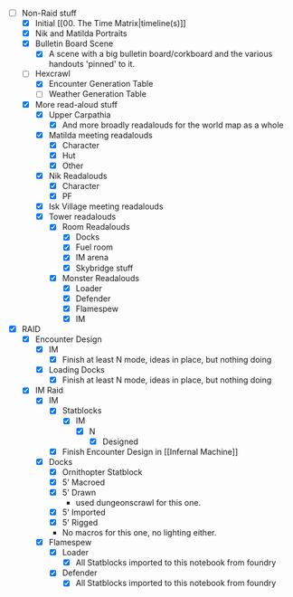 
- [ ] Non-Raid stuff
	- [x] Initial [[00. The Time Matrix|timeline(s)]]
	- [x] Nik and Matilda Portraits
	- [x] Bulletin Board Scene
		- [x] A scene with a big bulletin board/corkboard and the various handouts 'pinned' to it.
	- [ ] Hexcrawl
		- [x] Encounter Generation Table
		- [ ] Weather Generation Table
	- [x] More read-aloud stuff
		- [x] Upper Carpathia
			- [x] And more broadly readalouds for the world map as a whole
		- [x] Matilda meeting readalouds
			- [x] Character
			- [x] Hut
			- [x] Other
		- [x] Nik Readalouds
			- [x] Character
			- [x] PF
		- [x] Isk Village meeting readalouds
		- [x] Tower readalouds
			- [x] Room Readalouds
				- [x] Docks
				- [x] Fuel room
				- [x] IM arena
				- [x] Skybridge stuff
			- [x] Monster Readalouds
				- [x] Loader
				- [x] Defender
				- [x] Flamespew
				- [x] IM
- [x] RAID
	- [x] Encounter Design
		- [x] IM
			- [x] Finish at least N mode, ideas in place, but nothing doing
		- [x] Loading Docks
			- [x] Finish at least N mode, ideas in place, but nothing doing
	- [x] IM Raid
		- [x] IM
			- [x] Statblocks
				- [x] IM
					- [x] N
						- [x] Designed
			- [x] Finish Encounter Design in [[Infernal Machine]]
		- [x] Docks
			- [x] Ornithopter Statblock
			- [x] 5' Macroed
			- [x] 5' Drawn
				- used dungeonscrawl for this one.
			- [x] 5' Imported
			- [x] 5' Rigged
			- No macros for this one, no lighting either.
		- [x] Flamespew
			- [x] Loader
				- [x] All Statblocks imported to this notebook from foundry
			- [x] Defender
				- [x] All Statblocks imported to this notebook from foundry